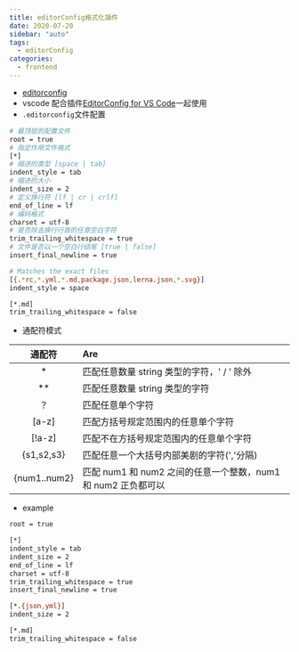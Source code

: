 ```yaml
---
title: editorConfig格式化插件
date: 2020-07-20
sidebar: "auto"
tags:
  - editorConfig
categories:
  - frontend
---
```


- [editorconfig](https://editorconfig.org/)
- vscode 配合插件[EditorConfig for VS Code](https://marketplace.visualstudio.com/items?itemName=EditorConfig.EditorConfig)一起使用
- `.editorconfig`文件配置

```bash
# 最顶层的配置文件
root = true
# 指定作用文件格式
[*]
# 缩进的类型 [space | tab]
indent_style = tab
# 缩进的大小
indent_size = 2
# 定义换行符 [lf | cr | crlf]
end_of_line = lf
# 编码格式
charset = utf-8
# 是否除去换行行首的任意空白字符
trim_trailing_whitespace = true
# 文件是否以一个空白行结尾 [true | false]
insert_final_newline = true

# Matches the exact files
[{.*rc,*.yml,*.md,package.json,lerna.json,*.svg}]
indent_style = space

[*.md]
trim_trailing_whitespace = false
```

- 通配符模式

|    通配符    | Are                                                           |
| :----------: | :------------------------------------------------------------ |
|      \*      | 匹配任意数量 string 类型的字符，' / ' 除外                    |
|     \*\*     | 匹配任意数量 string 类型的字符                                |
|      ？      | 匹配任意单个字符                                              |
|    [a-z]     | 匹配方括号规定范围内的任意单个字符                            |
|    [!a-z]    | 匹配不在方括号规定范围内的任意单个字符                        |
|  {s1,s2,s3}  | 匹配任意一个大括号内部美剧的字符(','分隔)                     |
| {num1..num2} | 匹配 num1 和 num2 之间的任意一个整数，num1 和 num2 正负都可以 |

- example

```bash
root = true

[*]
indent_style = tab
indent_size = 2
end_of_line = lf
charset = utf-8
trim_trailing_whitespace = true
insert_final_newline = true

[*.{json,yml}]
indent_size = 2

[*.md]
trim_trailing_whitespace = false
```
